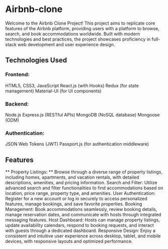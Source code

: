 ﻿# Airbnb-clone
Welcome to the Airbnb Clone Project! This project aims to replicate core features of the Airbnb platform, providing users with a platform to browse, search, and book accommodations worldwide. Built with modern technologies and best practices, the project showcases proficiency in full-stack web development and user experience design.

## Technologies Used
### Frontend:
HTML5, CSS3, JavaScript
React.js (with Hooks)
Redux (for state management)
Material-UI (for UI components)

### Backend:
Node.js
Express.js (RESTful APIs)
MongoDB (NoSQL database)
Mongoose (ODM)

### Authentication:
JSON Web Tokens (JWT)
Passport.js (for authentication middleware)

## Features

** Property Listings: ** Browse through a diverse range of property listings, including homes, apartments, and vacation rentals, with detailed descriptions, amenities, and pricing information.
Search and Filter: Utilize advanced search and filter functionalities to find accommodations based on location, price range, property type, and amenities.
User Authentication: Register for a new account or log in securely to access personalized features, manage bookings, and save favorite properties.
Booking Management: Book accommodations seamlessly, review booking details, manage reservation dates, and communicate with hosts through integrated messaging features.
Host Dashboard: Hosts can manage property listings, update availability calendars, respond to booking requests, and interact with guests through a dedicated dashboard.
Responsive Design: Enjoy a consistent and intuitive user experience across desktop, tablet, and mobile devices, with responsive layouts and optimized performance.
